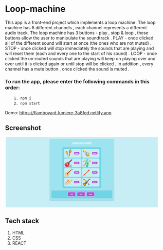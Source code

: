 # Loop-machine

This app is a front-end project which implements a loop machine. The loop machine has 8 different channels , each channel represents a different audio track. The loop machine has 3 buttons - play , stop & loop , these buttons allow the user to manipulate the soundtrack . 
PLAY - once clicked all of the different sound will start at once (the ones who are not muted) .
STOP - once clicked will stop immediately the sounds that are playing and will reset them (each and every one to the start of his sound) .
LOOP - once clicked the un-muted sounds that are playing will keep on playing over and over until it is clicked again or until stop will be clicked .
In addition , every channel has a mute button , once clicked the sound is muted .

### To run the app, please enter the following commands in this order:

```sh
    1. npm i
    2. npm start
```

Demo: https://flamboyant-lumiere-3a8fed.netlify.app

## Screenshot

<p align="center"><img src="./src/assets/images/screenshot.JPG" width="500" /></p>

## Tech stack
1. HTML
2. CSS
3. REACT
